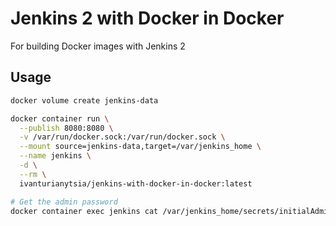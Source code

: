 # Jenkins 2 with Docker in Docker
For building Docker images with Jenkins 2
## Usage
``` sh
docker volume create jenkins-data

docker container run \
  --publish 8080:8080 \
  -v /var/run/docker.sock:/var/run/docker.sock \
  --mount source=jenkins-data,target=/var/jenkins_home \
  --name jenkins \
  -d \
  --rm \
  ivanturianytsia/jenkins-with-docker-in-docker:latest

# Get the admin password
docker container exec jenkins cat /var/jenkins_home/secrets/initialAdminPassword
```
